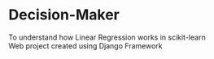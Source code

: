 # Decision-Maker
To understand how Linear Regression works in scikit-learn<br />
Web project created using Django Framework

